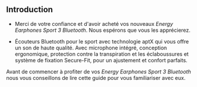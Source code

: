 ## Introduction

*	Merci de votre confiance et d'avoir acheté vos nouveaux *Energy Earphones Sport 3 Bluetooth*. Nous espérons que vous les apprécierez.

*	Écouteurs Bluetooth pour le sport avec technologie aptX qui vous offre un son de haute qualité. Avec microphone intégré, conception ergonomique, protection contre la transpiration et les éclaboussures et système de fixation Secure-Fit, pour un ajustement et confort parfaits.

Avant de commencer à profiter de vos *Energy Earphones Sport 3 Bluetooth* nous vous conseillons de lire cette guide pour vous familiariser avec eux.
